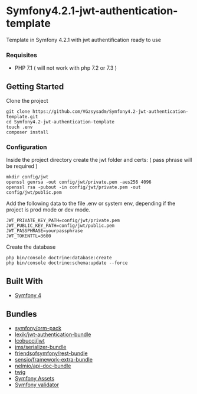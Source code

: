 # Symfony4.2.1-jwt-authentication-template

Template in Symfony 4.2.1 with jwt authentification ready to use

### Requisites

* PHP 7.1 ( will not work with php 7.2 or 7.3 )

## Getting Started

Clone the project

```
git clone https://github.com/VGzsysadm/Symfony4.2-jwt-authentication-template.git
cd Symfony4.2-jwt-authentication-template
touch .env
composer install
```
### Configuration

Inside the project directory create the jwt folder and certs: ( pass phrase will be required )

```
mkdir config/jwt
openssl genrsa -out config/jwt/private.pem -aes256 4096
openssl rsa -pubout -in config/jwt/private.pem -out config/jwt/public.pem
```
Add the following data to the file .env or system env, depending if the project is prod mode or dev mode.

```
JWT_PRIVATE_KEY_PATH=config/jwt/private.pem
JWT_PUBLIC_KEY_PATH=config/jwt/public.pem
JWT_PASSPHRASE=yourpassphrase
JWT_TOKENTTL=3600
```
Create the database

```
php bin/console doctrine:database:create
php bin/console doctrine:schema:update --force
```
## Built With

* [Symfony 4](https://symfony.com/doc/current/index.html)

## Bundles

* [symfony/orm-pack](https://github.com/symfony/orm-pack)
* [lexik/jwt-authentication-bundle](https://github.com/lexik/LexikJWTAuthenticationBundle)
* [lcobucci/jwt](https://github.com/lcobucci/jwt)
* [jms/serializer-bundle](https://github.com/schmittjoh/JMSSerializerBundle)
* [friendsofsymfony/rest-bundle](https://github.com/FriendsOfSymfony/FOSRestBundle)
* [sensio/framework-extra-bundle](https://github.com/sensiolabs/SensioFrameworkExtraBundle)
* [nelmio/api-doc-bundle](https://github.com/nelmio/NelmioApiDocBundle)
* [twig](https://github.com/twigphp/Twig)
* [Symfony Assets](https://github.com/symfony/asset)
* [Symfony validator](https://github.com/symfony/validator)



